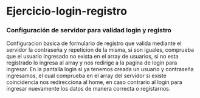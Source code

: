 # Ejercicio-login-registro
### Configuración de servidor para validad login y registro

Configuracion basica de formulario de registro que valida mediante el servidor la contraseña y repeticion de la misma, si son iguales, comprueba que el usuario ingresado no exista en el array de usuarios, si no esta registrado lo ingresa al array y nos redirige a la pagina de login para ingresar.
En la pantalla login si ya tenemos creada un usuario y contraseña ingresamos, el cual comprueba en el array del servidor si existe coincidencia nos redirecciona al home, en caso contrario al login para ingresar nuevamente los datos de manera correcta o registarnos.